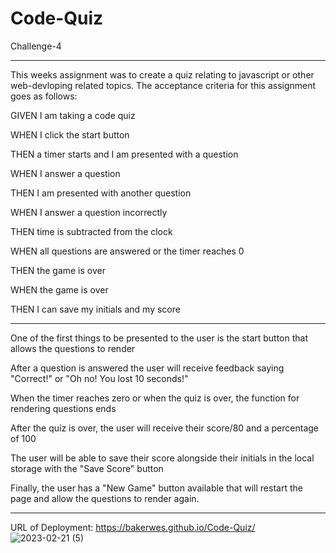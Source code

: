 # Code-Quiz

Challenge-4

***

This weeks assignment was to create a quiz relating to javascript or other web-devloping related topics. The acceptance criteria for this assignment goes as follows:

GIVEN I am taking a code quiz

WHEN I click the start button

THEN a timer starts and I am presented with a question

WHEN I answer a question

THEN I am presented with another question

WHEN I answer a question incorrectly

THEN time is subtracted from the clock

WHEN all questions are answered or the timer reaches 0

THEN the game is over

WHEN the game is over

THEN I can save my initials and my score

***

One of the first things to be presented to the user is the start button that allows the questions to render

After a question is answered the user will receive feedback saying "Correct!" or "Oh no! You lost 10 seconds!"

When the timer reaches zero or when the quiz is over, the function for rendering questions ends

After the quiz is over, the user will receive their score/80 and a percentage of 100

The user will be able to save their score alongside their initials in the local storage with the "Save Score" button

Finally, the user has a "New Game" button available that will restart the page and allow the questions to render again. 

***
URL of Deployment: https://bakerwes.github.io/Code-Quiz/
![2023-02-21 (5)](https://user-images.githubusercontent.com/122948418/220467222-cdcf584a-917c-4884-ad15-0db378f93ecd.png)
